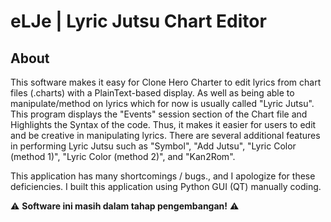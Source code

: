 # eLJe | Lyric Jutsu Chart Editor


## About
This software makes it easy for Clone Hero Charter to edit lyrics from chart files (.charts) with a PlainText-based display. As well as being able to manipulate/method on lyrics which for now is usually called "Lyric Jutsu". This program displays the "Events" session section of the Chart file and Highlights the Syntax of the code. Thus, it makes it easier for users to edit and be creative in manipulating lyrics. There are several additional features in performing Lyric Jutsu such as "Symbol", "Add Jutsu", "Lyric Color (method 1)", "Lyric Color (method 2)", and "Kan2Rom".

This application has many shortcomings / bugs., and I apologize for these deficiencies. I built this application using Python GUI (QT) manually coding. 


⚠️ **Software ini masih dalam tahap pengembangan!** ⚠️
